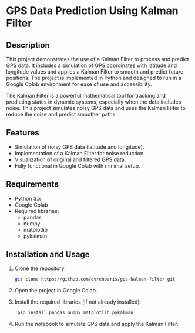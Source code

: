 # GPS Data Prediction Using Kalman Filter

## Description
This project demonstrates the use of a Kalman Filter to process and predict GPS data. It includes a simulation of GPS coordinates with latitude and longitude values and applies a Kalman Filter to smooth and predict future positions. The project is implemented in Python and designed to run in a Google Colab environment for ease of use and accessibility.

The Kalman Filter is a powerful mathematical tool for tracking and predicting states in dynamic systems, especially when the data includes noise. This project simulates noisy GPS data and uses the Kalman Filter to reduce the noise and predict smoother paths.

## Features
- Simulation of noisy GPS data (latitude and longitude).
- Implementation of a Kalman Filter for noise reduction.
- Visualization of original and filtered GPS data.
- Fully functional in Google Colab with minimal setup.

## Requirements
- Python 3.x
- Google Colab
- Required libraries:
  - pandas
  - numpy
  - matplotlib
  - pykalman

## Installation and Usage
1. Clone the repository:
   ```bash
   git clone https://github.com/evrenbaris/gps-kalman-filter.git
   ```

2. Open the project in Google Colab.
3. Install the required libraries (if not already installed):
   ```bash
   !pip install pandas numpy matplotlib pykalman
   ```
4. Run the notebook to simulate GPS data and apply the Kalman Filter.



